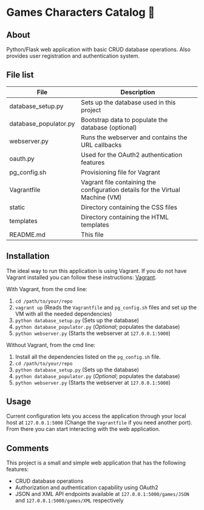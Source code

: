 # Games Characters Catalog :space_invader:

## About 

Python/Flask web application with basic CRUD database operations. Also provides user registration and authentication system.

## File list

| File | Description |
| ---- | ----------- |
| database_setup.py     | Sets up the database used in this project 					 |
| database_populator.py | Bootstrap data to populate the database (optional) 				 |
| webserver.py 		| Runs the webserver and contains the URL callbacks      			 |
| oauth.py 		| Used for the OAuth2 authentication features      				 |
| pg_config.sh 		| Provisioning file for Vagrant      						 |
| Vagrantfile 		| Vagrant file containing the configuration details for the Virtual Machine (VM) |
| static 		| Directory containing the CSS files      					 |
| templates 		| Directory containing the HTML templates      					 |
| README.md 		| This file						 			 |

##  Installation

The ideal way to run this application is using Vagrant. If you do not have Vagrant installed you can follow these instructions: [Vagrant][1].

With Vagrant, from the cmd line:
 1. `cd /path/to/your/repo`
 2. `vagrant up` (Reads the `Vagrantfile` and `pg_config.sh` files and set up the VM with all the needed dependencies)
 3. `python database_setup.py` (Sets up the database)
 4. `python database_populator.py` (*Optional*; populates the database)
 5. `python webserver.py` (Starts the webserver at `127.0.0.1:5000`)

Without Vagrant, from the cmd line:
 1. Install all the dependencies listed on the `pg_config.sh` file.
 2. `cd /path/to/your/repo`
 3. `python database_setup.py` (Sets up the database)
 4. `python database_populator.py` (*Optional*; populates the database)
 5. `python webserver.py` (Starts the webserver at `127.0.0.1:5000`)

##  Usage

Current configuration lets you access the application through your local host at `127.0.0.1:5000` (Change the `Vagrantfile` if you need another port). From there you can start interacting with the web application.

## Comments

This project is a small and simple web application that has the following features:

- CRUD database operations
- Authorization and authentication capability using OAuth2
- JSON and XML API endpoints available at `127.0.0.1:5000/games/JSON` and `127.0.0.1:5000/games/XML` respectively
 
[1]: https://docs.vagrantup.com/v2/installation/
